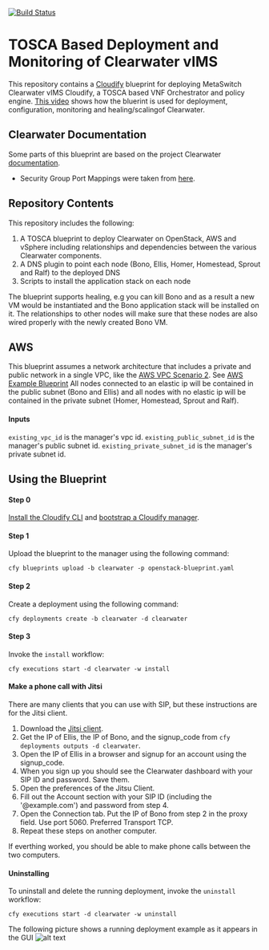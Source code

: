 [![Build Status](https://circleci.com/gh/cloudify-examples/clearwater-nfv-blueprint.svg?style=shield&circle-token=:circle-token)](https://circleci.com/gh/cloudify-examples/clearwater-nfv-blueprint)

# TOSCA Based Deployment and Monitoring of Clearwater vIMS

This repository contains a [Cloudify](http://getcloudify.org) blueprint for deploying MetaSwitch Clearwater vIMS Cloudify, a TOSCA based VNF Orchestrator and policy engine.
[This video](https://youtu.be/ZsT78d1BR5s) shows how the bluerint is used for deployment, configuration, monitoring and healing/scalingof Clearwater. 

## Clearwater Documentation

Some parts of this blueprint are based on the project Clearwater [documentation](https://clearwater.readthedocs.io/en/stable/index.html).

* Security Group Port Mappings were taken from [here](https://clearwater.readthedocs.io/en/stable/Clearwater_IP_Port_Usage.html).

## Repository Contents
This repository includes the following:

1. A TOSCA blueprint to deploy Clearwater on OpenStack, AWS and vSphere including relationships and dependencies between the various Clearwater components.
2. A DNS plugin to point each node (Bono, Ellis, Homer, Homestead, Sprout and Ralf) to the deployed DNS
3. Scripts to install the application stack on each node

The blueprint supports healing, e.g you can kill Bono and as a result a new VM would be instantiated and the Bono application stack will be installed on it. The relationships to other nodes will make sure that these nodes are also wired properly with the newly created Bono VM. 

## AWS
This blueprint assumes a network architecture that includes a private and public network in a single VPC, like the [AWS VPC Scenario 2](http://docs.aws.amazon.com/AmazonVPC/latest/UserGuide/VPC_Scenario2.html).
See [AWS Example Blueprint](https://github.com/cloudify-examples/aws-azure-openstack-blueprint/tree/master/aws)
All nodes connected to an elastic ip will be contained in the public subnet (Bono and Ellis) and all nodes with no elastic ip will be contained in the private subnet (Homer, Homestead, Sprout and Ralf).

#### Inputs
`existing_vpc_id` is the manager's vpc id.
`existing_public_subnet_id` is the manager's public subnet id.
`existing_private_subnet_id` is the manager's private subnet id.

## Using the Blueprint
#### Step 0 
[Install the Cloudify CLI](http://docs.getcloudify.org/3.3.0/intro/installation/) and [bootstrap a Cloudify manager](http://docs.getcloudify.org/3.3.0/manager/bootstrapping/). 

#### Step 1
Upload the blueprint to the manager using the following command: 
```
cfy blueprints upload -b clearwater -p openstack-blueprint.yaml
```

#### Step 2
Create a deployment using the following command:
```
cfy deployments create -b clearwater -d clearwater
```

#### Step 3 
Invoke the `install` workflow: 
```
cfy executions start -d clearwater -w install
```

#### Make a phone call with Jitsi

There are many clients that you can use with SIP, but these instructions are for the Jitsi client.

1. Download the [Jitsi client](https://jitsi.org/Main/Download).
2. Get the IP of Ellis, the IP of Bono, and the signup_code from `cfy deployments outputs -d clearwater`.
3. Open the IP of Ellis in a browser and signup for an account using the signup_code.
4. When you sign up you should see the Clearwater dashboard with your SIP ID and password. Save them.
5. Open the preferences of the Jitsu Client.
6. Fill out the Account section with your SIP ID (including the '@example.com') and password from step 4.
7. Open the Connection tab. Put the IP of Bono from step 2 in the proxy field. Use port 5060. Preferred Transport TCP.
8. Repeat these steps on another computer.

If everthing worked, you should be able to make phone calls between the two computers.

#### Uninstalling
To uninstall and delete the running deployment, invoke the `uninstall` workflow: 
```
cfy executions start -d clearwater -w uninstall
```

The following picture shows a running deployment example as it appears in the GUI
![alt text](https://github.com/cloudify-examples/clearwater-scripts-plugin-blueprint/blob/master/yaml/images/Clearwater.jpg "ClearWater Deployment")

